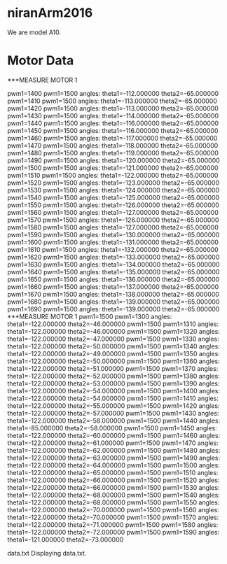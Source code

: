 # niranArm2016

We are model A10.

Motor Data
===========

***MEASURE MOTOR 1

 pwm1=1400 pwm1=1500 angles: theta1=-112.000000 theta2=-65.000000
 pwm1=1410 pwm1=1500 angles: theta1=-113.000000 theta2=-65.000000
 pwm1=1420 pwm1=1500 angles: theta1=-113.000000 theta2=-65.000000
 pwm1=1430 pwm1=1500 angles: theta1=-114.000000 theta2=-65.000000
 pwm1=1440 pwm1=1500 angles: theta1=-116.000000 theta2=-65.000000
 pwm1=1450 pwm1=1500 angles: theta1=-116.000000 theta2=-65.000000
 pwm1=1460 pwm1=1500 angles: theta1=-117.000000 theta2=-65.000000
 pwm1=1470 pwm1=1500 angles: theta1=-118.000000 theta2=-65.000000
 pwm1=1480 pwm1=1500 angles: theta1=-119.000000 theta2=-65.000000
 pwm1=1490 pwm1=1500 angles: theta1=-120.000000 theta2=-65.000000
 pwm1=1500 pwm1=1500 angles: theta1=-121.000000 theta2=-65.000000
 pwm1=1510 pwm1=1500 angles: theta1=-122.000000 theta2=-65.000000
 pwm1=1520 pwm1=1500 angles: theta1=-123.000000 theta2=-65.000000
 pwm1=1530 pwm1=1500 angles: theta1=-124.000000 theta2=-65.000000
 pwm1=1540 pwm1=1500 angles: theta1=-125.000000 theta2=-65.000000
 pwm1=1550 pwm1=1500 angles: theta1=-126.000000 theta2=-65.000000
 pwm1=1560 pwm1=1500 angles: theta1=-127.000000 theta2=-65.000000
 pwm1=1570 pwm1=1500 angles: theta1=-126.000000 theta2=-65.000000
 pwm1=1580 pwm1=1500 angles: theta1=-127.000000 theta2=-65.000000
 pwm1=1590 pwm1=1500 angles: theta1=-130.000000 theta2=-65.000000
 pwm1=1600 pwm1=1500 angles: theta1=-131.000000 theta2=-65.000000
 pwm1=1610 pwm1=1500 angles: theta1=-132.000000 theta2=-65.000000
 pwm1=1620 pwm1=1500 angles: theta1=-133.000000 theta2=-65.000000
 pwm1=1630 pwm1=1500 angles: theta1=-134.000000 theta2=-65.000000
 pwm1=1640 pwm1=1500 angles: theta1=-135.000000 theta2=-65.000000
 pwm1=1650 pwm1=1500 angles: theta1=-136.000000 theta2=-65.000000
 pwm1=1660 pwm1=1500 angles: theta1=-137.000000 theta2=-65.000000
 pwm1=1670 pwm1=1500 angles: theta1=-138.000000 theta2=-65.000000
 pwm1=1680 pwm1=1500 angles: theta1=-139.000000 theta2=-65.000000
 pwm1=1690 pwm1=1500 angles: theta1=-139.000000 theta2=-65.000000
***MEASURE MOTOR 1
 pwm1=1500 pwm1=1300 angles: theta1=-122.000000 theta2=-46.000000
 pwm1=1500 pwm1=1310 angles: theta1=-122.000000 theta2=-46.000000
 pwm1=1500 pwm1=1320 angles: theta1=-122.000000 theta2=-47.000000
 pwm1=1500 pwm1=1330 angles: theta1=-122.000000 theta2=-50.000000
 pwm1=1500 pwm1=1340 angles: theta1=-122.000000 theta2=-49.000000
 pwm1=1500 pwm1=1350 angles: theta1=-122.000000 theta2=-50.000000
 pwm1=1500 pwm1=1360 angles: theta1=-122.000000 theta2=-51.000000
 pwm1=1500 pwm1=1370 angles: theta1=-122.000000 theta2=-52.000000
 pwm1=1500 pwm1=1380 angles: theta1=-122.000000 theta2=-53.000000
 pwm1=1500 pwm1=1390 angles: theta1=-122.000000 theta2=-54.000000
 pwm1=1500 pwm1=1400 angles: theta1=-122.000000 theta2=-54.000000
 pwm1=1500 pwm1=1410 angles: theta1=-122.000000 theta2=-55.000000
 pwm1=1500 pwm1=1420 angles: theta1=-122.000000 theta2=-57.000000
 pwm1=1500 pwm1=1430 angles: theta1=-122.000000 theta2=-58.000000
 pwm1=1500 pwm1=1440 angles: theta1=-85.000000 theta2=-58.000000
 pwm1=1500 pwm1=1450 angles: theta1=-122.000000 theta2=-60.000000
 pwm1=1500 pwm1=1460 angles: theta1=-122.000000 theta2=-61.000000
 pwm1=1500 pwm1=1470 angles: theta1=-122.000000 theta2=-62.000000
 pwm1=1500 pwm1=1480 angles: theta1=-122.000000 theta2=-63.000000
 pwm1=1500 pwm1=1490 angles: theta1=-122.000000 theta2=-64.000000
 pwm1=1500 pwm1=1500 angles: theta1=-122.000000 theta2=-65.000000
 pwm1=1500 pwm1=1510 angles: theta1=-122.000000 theta2=-66.000000
 pwm1=1500 pwm1=1520 angles: theta1=-122.000000 theta2=-66.000000
 pwm1=1500 pwm1=1530 angles: theta1=-122.000000 theta2=-68.000000
 pwm1=1500 pwm1=1540 angles: theta1=-122.000000 theta2=-68.000000
 pwm1=1500 pwm1=1550 angles: theta1=-122.000000 theta2=-70.000000
 pwm1=1500 pwm1=1560 angles: theta1=-122.000000 theta2=-70.000000
 pwm1=1500 pwm1=1570 angles: theta1=-122.000000 theta2=-71.000000
 pwm1=1500 pwm1=1580 angles: theta1=-122.000000 theta2=-72.000000
 pwm1=1500 pwm1=1590 angles: theta1=-121.000000 theta2=-73.000000

data.txt
Displaying data.txt.
